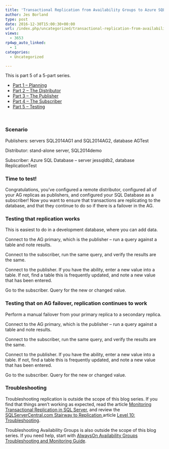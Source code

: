 ```yaml
---
title: 'Transactional Replication from Availability Groups to Azure SQL Database: Part 5 – Testing'
author: Jes Borland
type: post
date: 2016-12-30T15:00:30+00:00
url: /index.php/uncategorized/transactional-replication-from-availability-groups-to-azure-sql-database-part-5-testing/
views:
  - 3653
rp4wp_auto_linked:
  - 1
categories:
  - Uncategorized

---
```

This is part 5 of a 5-part series.

  * <a href="http://blogs.ltd.local/?p=4896" target="_blank">Part 1 &#8211; Planning</a>
  * <a href="http://blogs.ltd.local/?p=4906" target="_blank">Part 2 &#8211; The Distributor</a>
  * <a href="http://blogs.ltd.local/?p=4923" target="_blank">Part 3 &#8211; The Publisher</a>
  * <a href="http://blogs.ltd.local/?p=4945" target="_blank">Part 4 &#8211; The Subscriber</a>
  * <a href="http://blogs.ltd.local/?p=4960" target="_blank">Part 5 &#8211; Testing</a>

&nbsp;

### Scenario

Publishers: servers SQL2014AG1 and SQL2014AG2, database AGTest

Distributor: stand-alone server, SQL2014demo

Subscriber: Azure SQL Database &#8211; server jessqldb2, database ReplicationTest

### Time to test!

Congratulations, you&#8217;ve configured a remote distributor, configured all of your AG replicas as publishers, and configured your SQL Database as a subscriber! Now you want to ensure that transactions are replicating to the database, and that they continue to do so if there is a failover in the AG.

### Testing that replication works

This is easiest to do in a development database, where you can add data.

Connect to the AG primary, which is the publisher &#8211; run a query against a table and note results.

Connect to the subscriber, run the same query, and verify the results are the same.

Connect to the publisher. If you have the ability, enter a new value into a table. If not, find a table this is frequently updated, and note a new value that has been entered.

Go to the subscriber. Query for the new or changed value.

### Testing that on AG failover, replication continues to work

Perform a manual failover from your primary replica to a secondary replica.

Connect to the AG primary, which is the publisher &#8211; run a query against a table and note results.

Connect to the subscriber, run the same query, and verify the results are the same.

Connect to the publisher. If you have the ability, enter a new value into a table. If not, find a table this is frequently updated, and note a new value that has been entered.

Go to the subscriber. Query for the new or changed value.

### Troubleshooting

Troubleshooting replication is outside the scope of this blog series. If you find that things aren&#8217;t working as expected, read the article <a href="https://www.simple-talk.com/sql/database-administration/monitoring-transactional-replication-in-sql-server/" target="_blank">Monitoring Transactional Replication in SQL Server</a>, and review the <a href="http://www.sqlservercentral.com/stairway/72401/" target="_blank">SQLServerCentral.com Stairway to Replication </a>article <a href="http://www.sqlservercentral.com/articles/Stairway+Series/72452/" target="_blank">Level 10: Troubleshooting</a>.

Troubleshooting Availability Groups is also outside the scope of this blog series. If you need help, start with <a href="https://msdn.microsoft.com/en-us/library/dn135328(v=sql.110).aspx" target="_blank">AlwaysOn Availability Groups Troubleshooting and Monitoring Guide</a>.